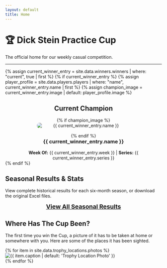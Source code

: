 ```yaml
---
layout: default
title: Home
---
```

# 🏆 Dick Stein Practice Cup
The official home for our weekly casual competition.

---
{% assign current_winner_entry = site.data.winners.winners | where: "current", true | first %}
{% if current_winner_entry %}
  {% assign player_profile = site.data.players.players | where: "name", current_winner_entry.name | first %}
  {% assign champion_image = current_winner_entry.image | default: player_profile.image %}

<div class="content-card champion-card" style="text-align: center;">
    <h2>Current Champion</h2>
    {% if champion_image %}
        <img src="{{ champion_image | relative_url }}" alt="{{ current_winner_entry.name }}" style="max-width: 300px; border-radius: 8px; margin: 0 auto 1rem; display: block;">
    {% endif %}
    <h3 style="margin-top: 0;">{{ current_winner_entry.name }}</h3>
    <p style="text-align: center; margin-bottom: 0;"><strong>Week Of:</strong> {{ current_winner_entry.week }} | <strong>Series:</strong> {{ current_winner_entry.series }}</p>
</div>
{% endif %}

## Seasonal Results & Stats
<div class="content-card">
    <p>View complete historical results for each six-month season, or download the original Excel files.</p>
    <p style="text-align: center;"><a href="/history/" style="font-weight: bold; font-size: 1.2rem;">View All Seasonal Results</a></p>
</div>

## Where Has The Cup Been?
<div class="content-card">
    <p>The first time you win the Cup, a picture of it has to be taken at home or somewhere with you. Here are some of the places it has been sighted.</p>
    <div class="gallery">
        {% for item in site.data.trophy_locations.photos %}
            <div class="gallery-item">
                <img src="{{ item.image | relative_url }}" alt="{{ item.caption | default: 'Trophy Location Photo' }}">
            </div>
        {% endfor %}
    </div>
</div>
